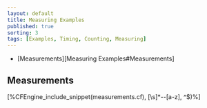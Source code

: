 ```yaml
---
layout: default
title: Measuring Examples
published: true
sorting: 3
tags: [Examples, Timing, Counting, Measuring]
---
```


* [Measurements][Measuring Examples#Measurements]

## Measurements

[%CFEngine_include_snippet(measurements.cf), [\s]*--[a-z], ^$)%]
